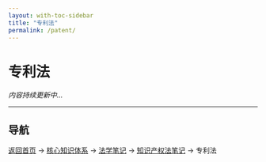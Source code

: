 ```yaml
---
layout: with-toc-sidebar
title: "专利法"
permalink: /patent/
---
```

# 专利法

*内容持续更新中...*

---

## 导航
[返回首页](/) → [核心知识体系](/core-knowledge-system/) → [法学笔记](/legal-notes/) → [知识产权法笔记](/intellectual-property/) → 专利法
